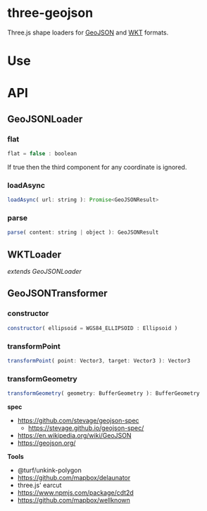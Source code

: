 # three-geojson

Three.js shape loaders for [GeoJSON](https://geojson.org/) and [WKT](https://en.wikipedia.org/wiki/Well-known_text_representation_of_geometry) formats.

# Use

# API

## GeoJSONLoader

### flat

```js
flat = false : boolean
```

If true then the third component for any coordinate is ignored.

### loadAsync

```js
loadAsync( url: string ): Promise<GeoJSONResult>
```

### parse

```js
parse( content: string | object ): GeoJSONResult
```

## WKTLoader

_extends GeoJSONLoader_

## GeoJSONTransformer

### constructor

```js
constructor( ellipsoid = WGS84_ELLIPSOID : Ellipsoid )
```

### transformPoint

```js
transformPoint( point: Vector3, target: Vector3 ): Vector3
```

### transformGeometry

```js
transformGeometry( geometry: BufferGeometry ): BufferGeometry
```

**spec**
- https://github.com/stevage/geojson-spec
  - https://stevage.github.io/geojson-spec/
- https://en.wikipedia.org/wiki/GeoJSON
- https://geojson.org/

**Tools**
- @turf/unkink-polygon
- https://github.com/mapbox/delaunator
- three.js' earcut
- https://www.npmjs.com/package/cdt2d
- https://github.com/mapbox/wellknown
